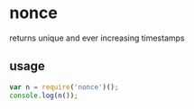nonce
=====

returns unique and ever increasing timestamps

usage
----

```javascript
var n = require('nonce')();
console.log(n());
```
